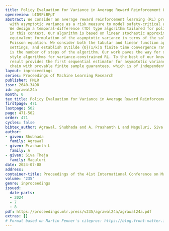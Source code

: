 ```yaml
---
title: Policy Evaluation for Variance in Average Reward Reinforcement Learning
openreview: bID9PiBFpT
abstract: We consider an average reward reinforcement learning (RL) problem and work
  with asymptotic variance as a risk measure to model safety-critical applications.
  We design a temporal-difference (TD) type algorithm tailored for policy evaluation
  in this context. Our algorithm is based on linear stochastic approximation of an
  equivalent formulation of the asymptotic variance in terms of the solution of the
  Poisson equation. We consider both the tabular and linear function approximation
  settings, and establish $\tilde {O}(1/k)$ finite time convergence rate, where $k$
  is the number of steps of the algorithm. Our work paves the way for developing actor-critic
  style algorithms for variance-constrained RL. To the best of our knowledge, our
  result provides the first sequential estimator for asymptotic variance of a Markov
  chain with provable finite sample guarantees, which is of independent interest.
layout: inproceedings
series: Proceedings of Machine Learning Research
publisher: PMLR
issn: 2640-3498
id: agrawal24a
month: 0
tex_title: Policy Evaluation for Variance in Average Reward Reinforcement Learning
firstpage: 471
lastpage: 502
page: 471-502
order: 471
cycles: false
bibtex_author: Agrawal, Shubhada and A, Prashanth L and Maguluri, Siva Theja
author:
- given: Shubhada
  family: Agrawal
- given: Prashanth L
  family: A
- given: Siva Theja
  family: Maguluri
date: 2024-07-08
address:
container-title: Proceedings of the 41st International Conference on Machine Learning
volume: '235'
genre: inproceedings
issued:
  date-parts:
  - 2024
  - 7
  - 8
pdf: https://proceedings.mlr.press/v235/agrawal24a/agrawal24a.pdf
extras: []
# Format based on Martin Fenner's citeproc: https://blog.front-matter.io/posts/citeproc-yaml-for-bibliographies/
---
```

